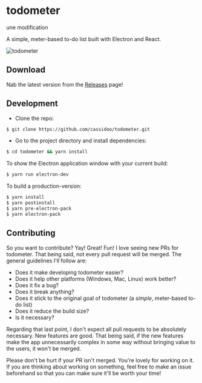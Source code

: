# todometer

une modification

A simple, meter-based to-do list built with Electron and React.

![todometer](assets/screenshot.png)

## Download

Nab the latest version from the [Releases](https://github.com/cassidoo/todometer/releases) page!

## Development

- Clone the repo:

```bash
$ git clone https://github.com/cassidoo/todometer.git
```

- Go to the project directory and install dependencies:

```bash
$ cd todometer && yarn install
```

To show the Electron application window with your current build:

```bash
$ yarn run electron-dev
```

To build a production-version:

```bash
$ yarn install
$ yarn postinstall
$ yarn pre-electron-pack
$ yarn electron-pack
```

## Contributing

So you want to contribute? Yay! Great! Fun!
I love seeing new PRs for todometer. That being said, not every pull request will be merged. The general guidelines I'll follow are:

- Does it make developing todometer easier?
- Does it help other platforms (Windows, Mac, Linux) work better?
- Does it fix a bug?
- Does it break anything?
- Does it stick to the original goal of todometer (a _simple_, meter-based to-do list)
- Does it reduce the build size?
- Is it necessary?

Regarding that last point, I don't expect all pull requests to be absolutely necessary. New features are good. That being said, if the new features make the app unnecessarily complex in some way without bringing value to the users, it won't be merged.

Please don't be hurt if your PR isn't merged. You're lovely for working on it. If you are thinking about working on something, feel free to make an issue beforehand so that you can make sure it'll be worth your time!
